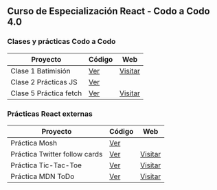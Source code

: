 ## Curso de Especialización React - Codo a Codo 4.0

### Clases y prácticas Codo a Codo

| Proyecto | Código | Web |
| --- | --- | --- |
| Clase 1 Batimisión | [Ver](https://github.com/romanrios/cac-react/tree/main/clase_01) | [Visitar](https://romanrios.github.io/cac-react/clase_01/) |
| Clase 2 Prácticas JS | [Ver](https://github.com/romanrios/cac-react/tree/main/clase_02) | |
| Clase 5 Práctica fetch | [Ver](https://github.com/romanrios/cac-react/tree/main/clase_05) | [Visitar](https://romanrios.github.io/cac-react/clase_05) |

### Prácticas React externas

| Proyecto | Código | Web |
| --- | --- | --- |
| Práctica Mosh | [Ver](https://github.com/romanrios/cac-react/tree/main/practica_mosh) |  |
| Práctica Twitter follow cards | [Ver](https://github.com/romanrios/cac-react/tree/main/practica_midu) | [Visitar](https://romanrios.github.io/cac-react/practica_midu/dist/) |
| Práctica Tic-Tac-Toe| [Ver](https://github.com/romanrios/cac-react/tree/main/practica_tic-tac-toe) | [Visitar](https://romanrios.github.io/cac-react/practica_tic-tac-toe/dist/) |
| Práctica MDN ToDo| [Ver](https://github.com/romanrios/cac-react/tree/main/practica_mdn-todo) | [Visitar](https://romanrios.github.io/cac-react/practica_mdn-todo/dist/) |
